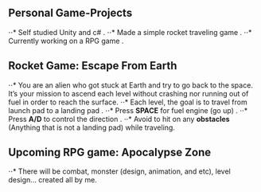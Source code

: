 ## Personal Game-Projects
⋅⋅* Self studied Unity and c# .
⋅⋅* Made a simple rocket traveling game .
⋅⋅* Currently working on a RPG game .

## Rocket Game: Escape From Earth
⋅⋅* You are an alien who got stuck at Earth and try to go back to the space. It’s your mission to ascend each level without crashing nor running out of fuel in order to reach the surface.
⋅⋅* Each level, the goal is to travel from launch pad to a landing pad .
⋅⋅* Press **SPACE** for fuel engine (go up) .
⋅⋅* Press **A/D** to control the direction .
⋅⋅* Avoid to hit on any **obstacles** (Anything that is not a landing pad) while traveling.

## Upcoming RPG game: Apocalypse Zone
⋅⋅* There will be combat, monster (design, animation, and etc), level design... created all by me.
